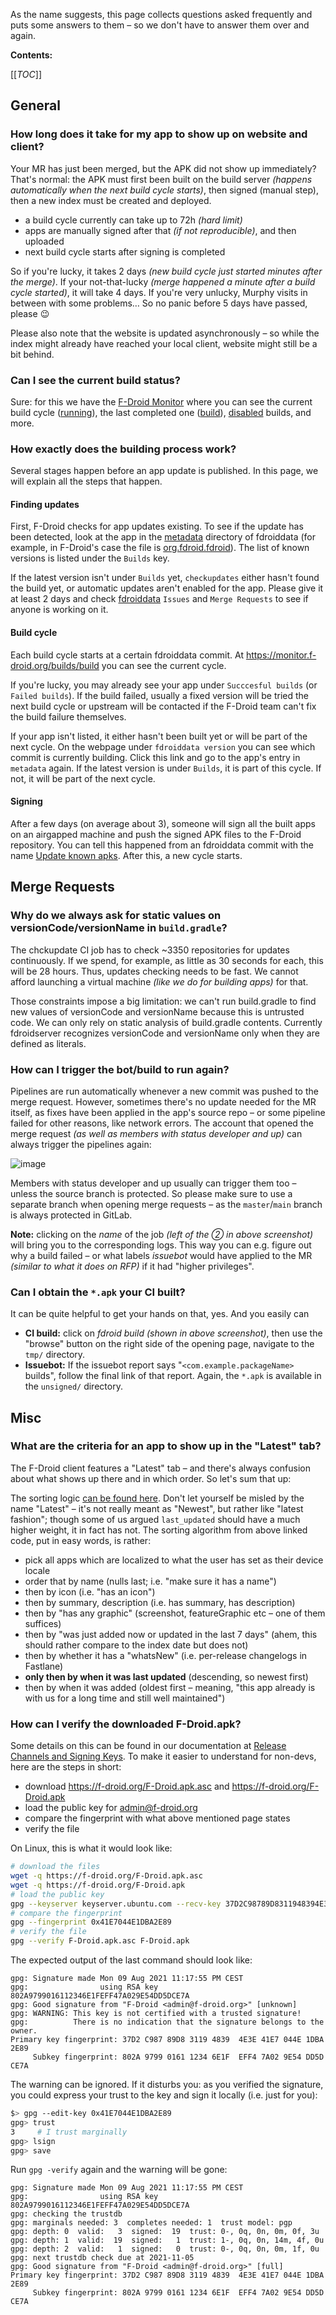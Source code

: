 As the name suggests, this page collects questions asked frequently and puts some answers to them – so we don't have to answer them over and again.

**Contents:**

[[_TOC_]]

## General

### How long does it take for my app to show up on website and client?

Your MR has just been merged, but the APK did not show up immediately? That's normal: the APK must first been built on the build server _(happens automatically when the next build cycle starts)_, then signed (manual step), then a new index must be created and deployed.

* a build cycle currently can take up to 72h _(hard limit)_
* apps are manually signed after that _(if not reproducible)_, and then uploaded
* next build cycle starts after signing is completed

So if you're lucky, it takes 2 days _(new build cycle just started minutes after the merge)_. If your not-that-lucky _(merge happened a minute after a build cycle started)_, it will take 4 days. If you're very unlucky, Murphy visits in between with some problems… So no panic before 5 days have passed, please :wink:

Please also note that the website is updated asynchronously – so while the index might already have reached your local client, website might still be a bit behind.

### Can I see the current build status?

Sure: for this we have the [F-Droid Monitor](https://monitor.f-droid.org/builds) where you can see the current build cycle ([running](https://monitor.f-droid.org/builds/running)), the last completed one ([build](https://monitor.f-droid.org/builds/build)), [disabled](https://monitor.f-droid.org/builds/disabled) builds, and more.

### How exactly does the building process work?

Several stages happen before an app update is published. In this page, we will explain all the steps that happen.

#### Finding updates

First, F-Droid checks for app updates existing. To see if the update has been detected, look at the app in the [metadata](https://gitlab.com/fdroid/fdroiddata/-/tree/master/metadata) directory of fdroiddata (for example, in F-Droid's case the file is [org.fdroid.fdroid](https://gitlab.com/fdroid/fdroiddata/-/blob/master/metadata/org.fdroid.fdroid.yml)). The list of known versions is listed under the `Builds` key.

If the latest version isn't under `Builds` yet, `checkupdates` either hasn't found the build yet, or automatic updates aren't enabled for the app. Please give it at least 2 days and check [fdroiddata](https://gitlab.com/fdroid/fdroiddata) `Issues` and `Merge Requests` to see if anyone is working on it.

#### Build cycle

Each build cycle starts at a certain fdroiddata commit. At https://monitor.f-droid.org/builds/build you can see the current cycle.

If you're lucky, you may already see your app under `Succcesful builds` (or `Failed builds`). If the build failed, usually a fixed version will be tried the next build cycle or upstream will be contacted if the F-Droid team can't fix the build failure themselves.

If your app isn't listed, it either hasn't been built yet or will be part of the next cycle. On the webpage under `fdroiddata version` you can see which commit is currently building. Click this link and go to the app's entry in `metadata` again. If the latest version is under `Builds`, it is part of this cycle. If not, it will be part of the next cycle.

#### Signing

After a few days (on average about 3), someone will sign all the built apps on an airgapped machine and push the signed APK files to the F-Droid repository. You can tell this happened from an fdroiddata commit with the name [Update known apks](https://gitlab.com/fdroid/fdroiddata/-/commits/master?search=Update+known+apks). After this, a new cycle starts.

## Merge Requests

### Why do we always ask for static values on versionCode/versionName in `build.gradle`?

The chckupdate CI job has to check \~3350 repositories for updates continuously. If we spend, for example, as little as 30 seconds for each, this will be 28 hours. Thus, updates checking needs to be fast. We cannot afford launching a virtual machine _(like we do for building apps)_ for that.

Those constraints impose a big limitation: we can't run build.gradle to find new values of versionCode and versionName because this is untrusted code. We can only rely on static analysis of build.gradle contents. Currently fdroidserver recognizes versionCode and versionName only when they are defined as literals.

### How can I trigger the bot/build to run again?

Pipelines are run automatically whenever a new commit was pushed to the merge request. However, sometimes there's no update needed for the MR itself, as fixes have been applied in the app's source repo – or some pipeline failed for other reasons, like network errors. The account that opened the merge request _(as well as members with status developer and up)_ can always trigger the pipelines again:

![image](uploads/fd7c1a2a6514c617de8cf396b98f7611/image.png)

Members with status developer and up usually can trigger them too – unless the source branch is protected. So please make sure to use a separate branch when opening merge requests – as the `master`/`main` branch is always protected in GitLab.

**Note:** clicking on the _name_ of the job _(left of the ② in above screenshot)_ will bring you to the corresponding logs. This way you can e.g. figure out why a build failed – or what labels _issuebot_ would have applied to the MR _(similar to what it does on RFP)_ if it had "higher privileges".

### Can I obtain the `*.apk` your CI built?

It can be quite helpful to get your hands on that, yes. And you easily can

* **CI build:** click on _fdroid build_ _(shown in above screenshot)_, then use the "browse" button on the right side of the opening page, navigate to the `tmp/` directory.
* **Issuebot:** If the issuebot report says "`<com.example.packageName>` builds", follow the final link of that report. Again, the `*.apk` is available in the `unsigned/` directory.

## Misc

### What are the criteria for an app to show up in the "Latest" tab?

The F-Droid client features a "Latest" tab – and there's always confusion about what shows up there and in which order. So let's sum that up:

The sorting logic [can be found here](https://gitlab.com/fdroid/fdroidclient/-/merge_requests/971/diffs#fbc34fe643b953bd45f1cc19fc874453c683b074_854_865 "convert the Latest Tab SELECT logic to ORDER BY, with accurate IS_LOCALIZED"). Don't let yourself be misled by the name "Latest" – it's not really meant as "Newest", but rather like "latest fashion"; though some of us argued `last_updated` should have a much higher weight, it in fact has not. The sorting algorithm from above linked code, put in easy words, is rather:

* pick all apps which are localized to what the user has set as their device locale
* order that by name (nulls last; i.e. "make sure it has a name")
* then by icon (i.e. "has an icon")
* then by summary, description (i.e. has summary, has description)
* then by "has any graphic" (screenshot, featureGraphic etc – one of them suffices)
* then by "was just added now or updated in the last 7 days" (ahem, this should rather compare to the index date but does not)
* then by whether it has a "whatsNew" (i.e. per-release changelogs in Fastlane)
* **only then by when it was last updated** (descending, so newest first)
* then by when it was added (oldest first – meaning, "this app already is with us for a long time and still well maintained")

### How can I verify the downloaded F-Droid.apk?

Some details on this can be found in our documentation at [Release Channels and Signing Keys](https://f-droid.org/docs/Release_Channels_and_Signing_Keys/). To make it easier to understand for non-devs, here are the steps in short:

* download https://f-droid.org/F-Droid.apk.asc and https://f-droid.org/F-Droid.apk
* load the public key for admin@f-droid.org
* compare the fingerprint with what above mentioned page states
* verify the file

On Linux, this is what it would look like:

```bash
# download the files
wget -q https://f-droid.org/F-Droid.apk.asc
wget -q https://f-droid.org/F-Droid.apk
# load the public key
gpg --keyserver keyserver.ubuntu.com --recv-key 37D2C98789D8311948394E3E41E7044E1DBA2E89
# compare the fingerprint
gpg --fingerprint 0x41E7044E1DBA2E89
# verify the file
gpg --verify F-Droid.apk.asc F-Droid.apk
```

The expected output of the last command should look like:

```plaintext
gpg: Signature made Mon 09 Aug 2021 11:17:55 PM CEST
gpg:                using RSA key 802A9799016112346E1FEFF47A029E54DD5DCE7A
gpg: Good signature from "F-Droid <admin@f-droid.org>" [unknown]
gpg: WARNING: This key is not certified with a trusted signature!
gpg:          There is no indication that the signature belongs to the owner.
Primary key fingerprint: 37D2 C987 89D8 3119 4839  4E3E 41E7 044E 1DBA 2E89
     Subkey fingerprint: 802A 9799 0161 1234 6E1F  EFF4 7A02 9E54 DD5D CE7A
```

The warning can be ignored. If it disturbs you: as you verified the signature, you could express your trust to the key and sign it locally (i.e. just for you):

```bash
$> gpg --edit-key 0x41E7044E1DBA2E89
gpg> trust
3     # I trust marginally
gpg> lsign
gpg> save
```

Run `gpg -verify` again and the warning will be gone:

```plaintext
gpg: Signature made Mon 09 Aug 2021 11:17:55 PM CEST
gpg:                using RSA key 802A9799016112346E1FEFF47A029E54DD5DCE7A
gpg: checking the trustdb
gpg: marginals needed: 3  completes needed: 1  trust model: pgp
gpg: depth: 0  valid:   3  signed:  19  trust: 0-, 0q, 0n, 0m, 0f, 3u
gpg: depth: 1  valid:  19  signed:   1  trust: 1-, 0q, 0n, 14m, 4f, 0u
gpg: depth: 2  valid:   1  signed:   0  trust: 0-, 0q, 0n, 0m, 1f, 0u
gpg: next trustdb check due at 2021-11-05
gpg: Good signature from "F-Droid <admin@f-droid.org>" [full]
Primary key fingerprint: 37D2 C987 89D8 3119 4839  4E3E 41E7 044E 1DBA 2E89
     Subkey fingerprint: 802A 9799 0161 1234 6E1F  EFF4 7A02 9E54 DD5D CE7A
```